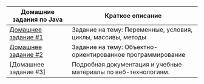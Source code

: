 | Домашние задания по Java                                              | Краткое описание                                                      |
|---------------------------------------------------------------|-----------------------------------------------------------------------|
| [Домашнее задание #1](https://github.com/pmirov/HomeWork_1)                      | Задание на тему: Переменные, условия, циклы, массивы, методы |
| [Домашнее задание #2](https://github.com/pmirov/HomeWork2)        | Задание на тему: Объектно-ориентированное программирование |
| [Домашнее задание #3]  | Подробная документация и учебные материалы по веб-технологиям.         |
